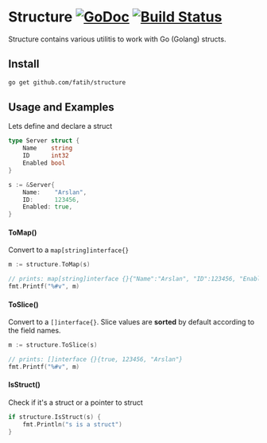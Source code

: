 # Structure [![GoDoc](https://godoc.org/github.com/fatih/structure?status.svg)](http://godoc.org/github.com/fatih/structure) [![Build Status](https://travis-ci.org/fatih/structure.svg)](https://travis-ci.org/fatih/structure)

Structure contains various utilitis to work with Go (Golang) structs.

## Install

```bash
go get github.com/fatih/structure
```

## Usage and Examples

Lets define and declare a struct

```go
type Server struct {
	Name    string
	ID      int32
	Enabled bool
}

s := &Server{
	Name:    "Arslan",
	ID:      123456,
	Enabled: true,
}
```

#### ToMap()

Convert to a `map[string]interface{}`

```go
m := structure.ToMap(s)

// prints: map[string]interface {}{"Name":"Arslan", "ID":123456, "Enabled":true}
fmt.Printf("%#v", m)
```

#### ToSlice()

Convert to a `[]interface{}`. Slice values are **sorted** by default according
to the field names.

```go
m := structure.ToSlice(s)

// prints: []interface {}{true, 123456, "Arslan"}
fmt.Printf("%#v", m)
```

#### IsStruct()

Check if it's a struct or a pointer to struct

```go
if structure.IsStruct(s) {
    fmt.Println("s is a struct") 
}
```
	
